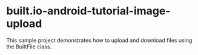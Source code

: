 built.io-android-tutorial-image-upload
======================================

This sample project demonstrates how to upload and download files using the BuiltFile class.
